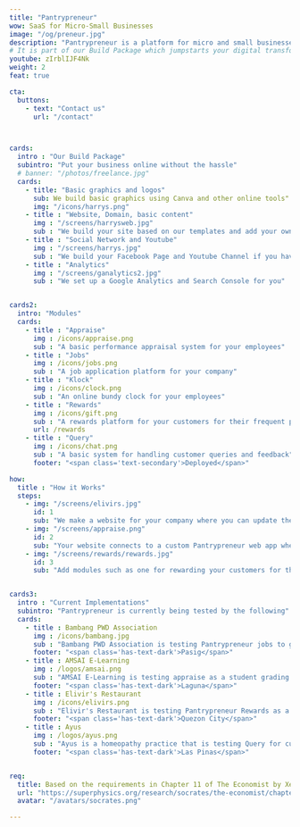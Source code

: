 ```yaml
---
title: "Pantrypreneur"
wow: SaaS for Micro-Small Businesses
image: "/og/preneur.jpg"
description: "Pantrypreneur is a platform for micro and small businesses for digitalizing common business tasks."
# It is part of our Build Package which jumpstarts your digital transformation
youtube: zIrblIJF4Nk
weight: 2
feat: true

cta:
  buttons:
    - text: "Contact us"
      url: "/contact"



cards:
  intro : "Our Build Package"
  subintro: "Put your business online without the hassle"
  # banner: "/photos/freelance.jpg"
  cards:
    - title: "Basic graphics and logos"
      sub: We build basic graphics using Canva and other online tools"
      img: "/icons/harrys.png"
    - title : "Website, Domain, basic content"
      img : "/screens/harrysweb.jpg"
      sub : "We build your site based on our templates and add your own original content, optimized for search engines"
    - title : "Social Network and Youtube"
      img : "/screens/harrys.jpg"
      sub : "We build your Facebook Page and Youtube Channel if you haven't done them yet"
    - title : "Analytics"
      img : "/screens/ganalytics2.jpg"
      sub : "We set up a Google Analytics and Search Console for you"


cards2:
  intro: "Modules"
  cards:
    - title : "Appraise"
      img : /icons/appraise.png
      sub : "A basic performance appraisal system for your employees"
    - title : "Jobs"
      img : /icons/jobs.png
      sub : "A job application platform for your company"
    - title : "Klock"
      img : /icons/clock.png
      sub : "An online bundy clock for your employees"
    - title : "Rewards"
      img : /icons/gift.png
      sub : "A rewards platform for your customers for their frequent purchases"
      url: /rewards
    - title : "Query"
      img : /icons/chat.png
      sub : "A basic system for handling customer queries and feedback"
      footer: "<span class='text-secondary'>Deployed</span>"

how:
  title : "How it Works"
  steps:
    - img: "/screens/elivirs.jpg"
      id: 1
      sub: "We make a website for your company where you can update the details by yourself via Github. The website allows customers to enter their queries"  
    - img: "/screens/appraise.png"
      id: 2
      sub: "Your website connects to a custom Pantrypreneur web app where you can view the customer queries or orders. It will allow you to record staff attendance using a Klock Module, as well as to appraise them through an Appraise Module"
    - img: "/screens/rewards/rewards.jpg"
      id: 3
      sub: "Add modules such as one for rewarding your customers for their repeat purchases"


cards3:
  intro : "Current Implementations"
  subintro: "Pantrypreneur is currently being tested by the following"
  cards:
    - title : Bambang PWD Association
      img : /icons/bambang.jpg
      sub : "Bambang PWD Association is testing Pantrypreneur jobs to get jobs for disabled people"
      footer: "<span class='has-text-dark'>Pasig</span>"
    - title : AMSAI E-Learning
      img : /logos/amsai.png
      sub : "AMSAI E-Learning is testing appraise as a student grading system"
      footer: "<span class='has-text-dark'>Laguna</span>"
    - title : Elivir's Restaurant
      img : /icons/elivirs.png
      sub : "Elivir's Restaurant is testing Pantrypreneur Rewards as a Loyalty system"
      footer: "<span class='has-text-dark'>Quezon City</span>"      
    - title : Ayus
      img : /logos/ayus.png
      sub : "Ayus is a homeopathy practice that is testing Query for customer queries"
      footer: "<span class='has-text-dark'>Las Pinas</span>"


req:
  title: Based on the requirements in Chapter 11 of The Economist by Xenophon
  url: "https://superphysics.org/research/socrates/the-economist/chapter-11"
  avatar: "/avatars/socrates.png"

---
```


